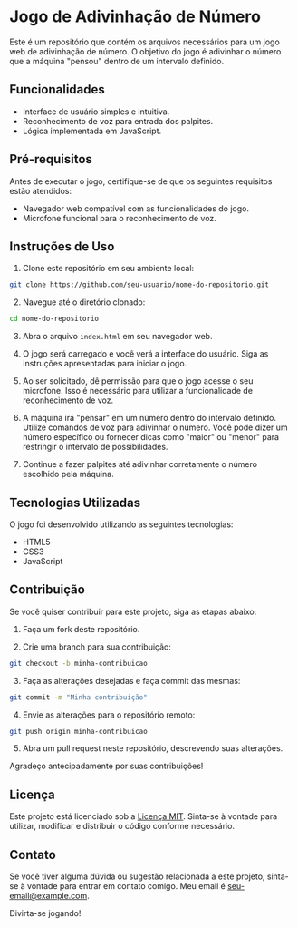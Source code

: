 # Jogo de Adivinhação de Número

Este é um repositório que contém os arquivos necessários para um jogo web de adivinhação de número. O objetivo do jogo é adivinhar o número que a máquina "pensou" dentro de um intervalo definido.

## Funcionalidades

- Interface de usuário simples e intuitiva.
- Reconhecimento de voz para entrada dos palpites.
- Lógica implementada em JavaScript.

## Pré-requisitos

Antes de executar o jogo, certifique-se de que os seguintes requisitos estão atendidos:

- Navegador web compatível com as funcionalidades do jogo.
- Microfone funcional para o reconhecimento de voz.

## Instruções de Uso

1. Clone este repositório em seu ambiente local:

```bash
git clone https://github.com/seu-usuario/nome-do-repositorio.git
```

2. Navegue até o diretório clonado:

```bash
cd nome-do-repositorio
```

3. Abra o arquivo `index.html` em seu navegador web.

4. O jogo será carregado e você verá a interface do usuário. Siga as instruções apresentadas para iniciar o jogo.

5. Ao ser solicitado, dê permissão para que o jogo acesse o seu microfone. Isso é necessário para utilizar a funcionalidade de reconhecimento de voz.

6. A máquina irá "pensar" em um número dentro do intervalo definido. Utilize comandos de voz para adivinhar o número. Você pode dizer um número específico ou fornecer dicas como "maior" ou "menor" para restringir o intervalo de possibilidades.

7. Continue a fazer palpites até adivinhar corretamente o número escolhido pela máquina.

## Tecnologias Utilizadas

O jogo foi desenvolvido utilizando as seguintes tecnologias:

- HTML5
- CSS3
- JavaScript

## Contribuição

Se você quiser contribuir para este projeto, siga as etapas abaixo:

1. Faça um fork deste repositório.

2. Crie uma branch para sua contribuição:

```bash
git checkout -b minha-contribuicao
```

3. Faça as alterações desejadas e faça commit das mesmas:

```bash
git commit -m "Minha contribuição"
```

4. Envie as alterações para o repositório remoto:

```bash
git push origin minha-contribuicao
```

5. Abra um pull request neste repositório, descrevendo suas alterações.

Agradeço antecipadamente por suas contribuições!

## Licença

Este projeto está licenciado sob a [Licença MIT](LICENSE). Sinta-se à vontade para utilizar, modificar e distribuir o código conforme necessário.

## Contato

Se você tiver alguma dúvida ou sugestão relacionada a este projeto, sinta-se à vontade para entrar em contato comigo. Meu email é [seu-email@example.com](mailto:seu-email@example.com).

Divirta-se jogando!